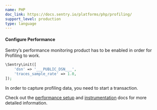 ```yaml
---
name: PHP
doc_link: https://docs.sentry.io/platforms/php/profiling/
support_level: production
type: language
---
```


#### Configure Performance

Sentry’s performance monitoring product has to be enabled in order for Profiling to work.

```php
\Sentry\init([
    'dsn' => '___PUBLIC_DSN___',
    'traces_sample_rate' => 1.0,
]);
```

In order to capture profiling data, you need to start a transaction.

Check out the <a href="https://docs.sentry.io/platforms/php/performance/">performance setup</a> and <a href="https://docs.sentry.io/platforms/php/performance/instrumentation/">instrumentation</a> docs for more detailed information.
